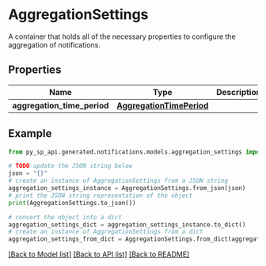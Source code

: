# AggregationSettings

A container that holds all of the necessary properties to configure the aggregation of notifications.

## Properties

Name | Type | Description | Notes
------------ | ------------- | ------------- | -------------
**aggregation_time_period** | [**AggregationTimePeriod**](AggregationTimePeriod.md) |  | 

## Example

```python
from py_sp_api.generated.notifications.models.aggregation_settings import AggregationSettings

# TODO update the JSON string below
json = "{}"
# create an instance of AggregationSettings from a JSON string
aggregation_settings_instance = AggregationSettings.from_json(json)
# print the JSON string representation of the object
print(AggregationSettings.to_json())

# convert the object into a dict
aggregation_settings_dict = aggregation_settings_instance.to_dict()
# create an instance of AggregationSettings from a dict
aggregation_settings_from_dict = AggregationSettings.from_dict(aggregation_settings_dict)
```
[[Back to Model list]](../README.md#documentation-for-models) [[Back to API list]](../README.md#documentation-for-api-endpoints) [[Back to README]](../README.md)


